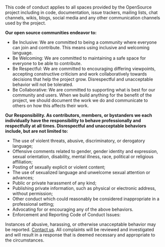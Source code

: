 This code of conduct applies to all spaces provided by the OpenSource project including in code, documentation, issue trackers, mailing lists, chat channels, wikis, blogs, social media and any other communication channels used by the project.

**Our open source communities endeavor to:**

* Be Inclusive: We are committed to being a community where everyone can join and contribute. This means using inclusive and welcoming language.
* Be Welcoming: We are committed to maintaining a safe space for everyone to be able to contribute.
* Be Respectful: We are committed to encouraging differing viewpoints, accepting constructive criticism and work collaboratively towards decisions that help the project grow. Disrespectful and unacceptable behavior will not be tolerated.
* Be Collaborative: We are committed to supporting what is best for our community and users. When we build anything for the benefit of the project, we should document the work we do and communicate to others on how this affects their work.

**Our Responsibility. As contributors, members, or bystanders we each individually have the responsibility to behave professionally and respectfully at all times. Disrespectful and unacceptable behaviors include, but are not limited to:**

* The use of violent threats, abusive, discriminatory, or derogatory language;
* Offensive comments related to gender, gender identity and expression, sexual orientation, disability, mental illness, race, political or religious affiliation;
* Posting of sexually explicit or violent content;
* The use of sexualized language and unwelcome sexual attention or advances;
* Public or private harassment of any kind;
* Publishing private information, such as physical or electronic address, without permission;
* Other conduct which could reasonably be considered inappropriate in a professional setting;
* Advocating for or encouraging any of the above behaviors.
* Enforcement and Reporting Code of Conduct Issues:

Instances of abusive, harassing, or otherwise unacceptable behavior may be reported. [Contact us](mailto:opensource-codeofconduct@amazon.com). All complaints will be reviewed and investigated and will result in a response that is deemed necessary and appropriate to the circumstances.
